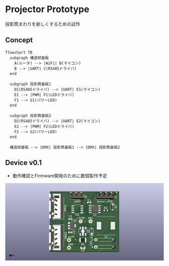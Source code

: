 # Projector Prototype

投影筒まわりを新しくするための試作

## Concept

```mermaid
flowchart TB
  subgraph 構造球基板
    A(ルータ) --> |WiFi| B(マイコン)
    B --> |UART| C(RS485ドライバ)
  end

  subgraph 投影筒基板1
    D1(RS485ドライバ) --> |UART| E1(マイコン)
    E1 --> |PWM| F1(LEDドライバ)
    F1 --> G1(パワーLED)
  end

  subgraph 投影筒基板2
    D2(RS485ドライバ) --> |UART| E2(マイコン)
    E2 --> |PWM| F2(LEDドライバ)
    F2 --> G2(パワーLED)
  end

  構造球基板 --> |DMX| 投影筒基板1 --> |DMX| 投影筒基板2
```

## Device v0.1

- 動作確認とFirmware開発のために数個製作予定

![model-top](./device/pcb/version/v0.1/model-top.png)

